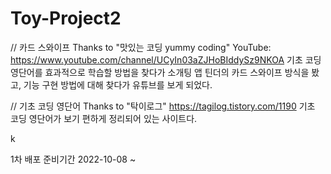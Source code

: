 # Toy-Project2
// 카드 스와이프
Thanks to "맛있는 코딩 yummy coding"
YouTube: https://www.youtube.com/channel/UCyIn03aZJHoBIddySz9NKOA
기초 코딩 영단어를 효과적으로 학습할 방법을 찾다가
소개팅 앱 틴더의 카드 스와이프 방식을 봤고,
기능 구현 방법에 대해 찾다가 유튜브를 보게 되었다.

// 기초 코딩 영단어
Thanks to "탁이로그"
https://tagilog.tistory.com/1190
기초 코딩 영단어가 보기 편하게 정리되어 있는 사이트다.

k

1차 배포 준비기간
2022-10-08 ~ 